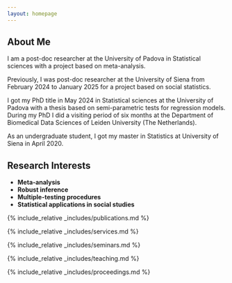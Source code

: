 ```yaml
---
layout: homepage
---
```


## About Me

I am a post-doc researcher at the University of Padova in Statistical sciences with a project based on meta-analysis. 

Previously, I was post-doc researcher at the University of Siena from February 2024 to January 2025 for a project based on social statistics.

I got my PhD title in May 2024 in Statistical sciences at the University of Padova with a thesis based on semi-parametric tests for regression models. During my PhD I did a visiting period of six months at the Department of Biomedical Data Sciences of Leiden University (The Netherlands).

As an undergraduate student, I got my master in Statistics at University of Siena in April 2020.

## Research Interests

- **Meta-analysis** 
- **Robust inference**
- **Multiple-testing procedures**
- **Statistical applications in social studies**

{% include_relative _includes/publications.md %}

{% include_relative _includes/services.md %}

{% include_relative _includes/seminars.md %}

{% include_relative _includes/teaching.md %}

{% include_relative _includes/proceedings.md %}
